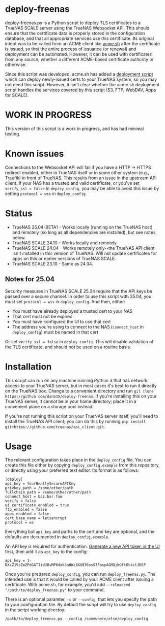 # deploy-freenas

deploy-freenas.py is a Python script to deploy TLS certificates to a TrueNAS SCALE server using the TrueNAS Websocket API.  This should ensure that the certificate data is properly stored in the configuration database, and that all appropriate services use this certificate.  Its original intent was to be called from an ACME client like [acme.sh](https://github.com/acmesh-official/acme.sh) after the certificate is issued, so that the entire process of issuance (or renewal) and deployment can be automated.  However, it can be used with certificates from any source, whether a different ACME-based certificate authority or otherwise.

Since this script was developed, acme.sh has added a [deployment script](https://github.com/acmesh-official/acme.sh/wiki/deployhooks#25-deploy-the-cert-on-truenas-core-server) which can deploy newly-issued certs to your TrueNAS system, so you may not need this script.  However, it isn't clear whether the acme.sh deployment script handles the services covered by this script (S3, FTP, WebDAV, Apps for SCALE).

# WORK IN PROGRESS
This version of this script is a work in progress, and has had minimal testing.

# Known issues
Connections to the Websocket API will fail if you have a HTTP -> HTTPS redirect enabled, either in TrueNAS itself or in some other system (e.g., Traefik) in front of TrueNAS.  This results from an [issue](https://github.com/truenas/api_client/issues/13) in the upstream API client.  If your NAS has a trusted and valid certificate, or you've set `verify_ssl = false` in `deploy_config`, you may be able to avoid this issue by setting `protocol = wss` in `deploy_config`.

# Status
* TrueNAS 25.04-BETA1 - Works locally (running on the TrueNAS host) and remotely (so long as all dependencies are installed), but see notes below.
* TrueNAS SCALE 24.10 - Works locally and remotely.
* TrueNAS SCALE 24.04 - Works remotely only--the TrueNAS API client isn't installed in this version of TrueNAS.  Will not update certificates for apps on this or earlier versions of TrueNAS SCALE.
* TrueNAS SCALE 23.10 - Same as 24.04.

## Notes for 25.04
Security measures in TrueNAS SCALE 25.04 require that the API keys be passed over a secure channel.  In order to use this script with 25.04, you must set `protocol = wss` in `deploy_config`.  And then, either:
* You must have already deployed a trusted cert to your NAS
* That cert must not be expired
* You must have configured the UI to use that cert
* The address you're using to connect to the NAS (`connect_host` in `deploy_config`) must be named in that cert

Or set `verify_ssl = false` in `deploy_config`.  This will disable validation of the TLS certificate, and should not be used on a routine basis.

# Installation
This script can run on any machine running Python 3 that has network access to your TrueNAS server, but in most cases it's best to run it directly on the TrueNAS box.  Change to a convenient directory and run `git clone https://github.com/danb35/deploy-freenas`.  If you're installing this on your TrueNAS server, it cannot be in your home directory; place it in a convenient place on a storage pool instead.

If you're not running this script on your TrueNAS server itself, you'll need to install the TrueNAS API client; you can do this by running `pip install git+https://github.com/truenas/api_client.git`.

# Usage

The relevant configuration takes place in the `deploy_config` file.  You can create this file either by copying `deploy_config.example` from this repository, or directly using your preferred text editor.  Its format is as follows:

```
[deploy]
api_key = YourReallySecureAPIKey
privkey_path = /some/other/path
fullchain_path = /some/other/other/path
connect_host = baz.bar.foo
verify = false
ui_certificate_enabled = true
ftp_enabled = false
apps_enabled = false
cert_base_name = letsencrypt
protocol = ws
```

Everything but `api_key` and paths to the cert and key are optional, and the defaults are documented in `deploy_config.example`.

An API key is required for authentication.  [Generate a new API token in the UI](https://www.truenas.com/docs/hub/additional-topics/api/#creating-api-keys) first, then add it as `api_key` to the config:
```
api_key = 1-DXcZ19sZoZFdGATIidJ8vMP6dxk3nHWz3XX876oxS7FospAGMQjkOft0h4itJDSP
```

Once you've prepared `deploy_config`, you can run `deploy_freenas.py`.  The intended use is that it would be called by your ACME client after issuing a certificate.  With acme.sh, for example, you'd add `--reloadcmd "/path/to/deploy_freenas.py"` to your command.

There is an optional paramter, `-c` or `--config`, that lets you specify the path to your configuration file. By default the script will try to use `deploy_config` in the script working directoy:

```
/path/to/deploy_freenas.py --config /somewhere/else/deploy_config
```
